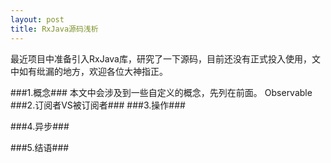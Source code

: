 ```yaml
---
layout: post
title: RxJava源码浅析
---
```


最近项目中准备引入RxJava库，研究了一下源码，目前还没有正式投入使用，文中如有纰漏的地方，欢迎各位大神指正。

###1.概念###
本文中会涉及到一些自定义的概念，先列在前面。
Observable
###2.订阅者VS被订阅者###
###3.操作###

###4.异步###

###5.结语###
